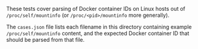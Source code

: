 These tests cover parsing of Docker container IDs on Linux hosts out of
`/proc/self/mountinfo` (or `/proc/<pid>/mountinfo` more generally).

The `cases.json` file lists each filename in this directory containing
example `/proc/self/mountinfo` content, and the expected Docker container ID that
should be parsed from that file.
